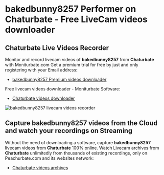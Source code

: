 # bakedbunny8257 Performer on Chaturbate - Free LiveCam videos downloader

## Chaturbate Live Videos Recorder

Monitor and record livecam videos of **bakedbunny8257** from **Chaturbate** with Moniturbate.com
Get a premium trial for free by just and only registering with your Email address:
* [bakedbunny8257 Premium videos downloader](https://moniturbate.com/request-demo-licence-key.html)

Free livecam videos downloader - Moniturbate Software:
* [Chaturbate videos downloader](https://moniturbate.com/moniturbate-download-software.html)

![bakedbunny8257 livecam videos recorder](https://peachurnet.com/templates/moniturbate-software.png)


## Capture bakedbunny8257 videos from the Cloud and watch your recordings on Streaming

Without the need of downloading a software, capture **bakedbunny8257** livecam videos from **Chaturbate** 100% online.
Watch Livecam archives from **Chaturbate** unlimitedly from thousands of existing recordings, only on Peachurbate.com and its websites network:
* [Chaturbate videos archives](https://peachurnet.com/)
